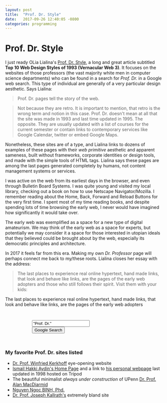 ```yaml
---
layout: post
title:  "Prof. Dr. Style"
date:   2017-09-26 12:40:05 -0800
categories: programming
---
```


# Prof. Dr. Style

I just ready OLia Lialina's [Prof. Dr. Style](http://contemporary-home-computing.org/prof-dr-style/), a long and great article subtitled **Top 10 Web Design Styles of 1993 (Vernacular Web 3)**. It focuses on the websites of those professors (the vast majority white men in computer science departments) who can be found in a search for *Prof. Dr.* in a Google web search. This type of individual are generally of a very particular design aesthetic. Says Lialina:

> Prof. Dr. pages tell the story of the web.

> Not because they are retro. It is important to mention, that retro is the wrong term and notion in this case. Prof. Dr. doesn't mean at all that the site was made in 1993 and last time updated in 1995. The opposite. They are usually updated with a list of courses for the current semester or contain links to contemporary services like Google Calendar, twitter or embed Google Maps.

Nonetheless, these sites are of a type, and Lialina links to dozens of examples of these pages with their *web primitive* aesthetic and apparent sameness, built without frameworks, corporate identities or design tools, and made with the simple tools of HTML tags. Lialina says these pages are among the last pages generated completely by humans, not content management systems or services.

I was active on the web from its earliest days in the browser, and even through Bulletin Board Systems. I was quite young and visited my local library, checking out a book on how to use Netscape Navigator/Mozilla. I remember reading about the Home, Back, Forward and Reload Buttons for the very first time. I spent most of my time reading books, and despite spending lots of time browsing the early web, I never would have imagined how significantly it would take over.

The early web was exemplified as a space for a new type of digital amateurism. We may think of the early web as a space for experts, but potentially we may consider it a space for those interested in utopian ideals that they believed could be brought about by the web, especially its democratic principles and architecture.

In 2017 it feels far from this era. Making my own *Dr. Professor* page will perhaps connect me back to my/these roots. Lialina closes her essay with the address:

> The last places to experience real online hypertext, hand made links, that look and behave like links, are the pages of the early web adopters and those who still follows their spirit. Visit them with your kids:

<p>The last places to experience real online hypertext, hand made links,
        that look and behave like links, are the pages of the early web adopters
       <code>
        <form action="http://www.google.com/search" method="get">
            <input type="text" name="q" value="&quot;Prof. Dr.&quot;" />
            <button type="submit">Google Search</button>
        </form>
	</code>

### My favorite Prof. Dr. sites listed
* [Dr. Prof. Winfried Kerkhoff](http://www.kerkhoff-w.de/) eye-opening website
* [Ismail Hakki Aydin's Home Page](http://www.angelfire.com/ia/ismailhakkiaydin/) and a link to [his personal webpage](http://members.tripod.com/~Ismail_Hakki_AYDIN/) last updated in 1998 hosted on Tripod
* The beautiful minimalist *always under construction* of UPenn [Dr. Prof. Alan MacDiarmid](http://www.sas.upenn.edu/~macdiarm/)
* [Nguyen Ngoc BINH, Phd.](http://www.jaist.ac.jp/~binh/)
* [Dr. Prof. Joseph Kallrath's](http://www.astro.ufl.edu/~kallrath/) extremely bland site
